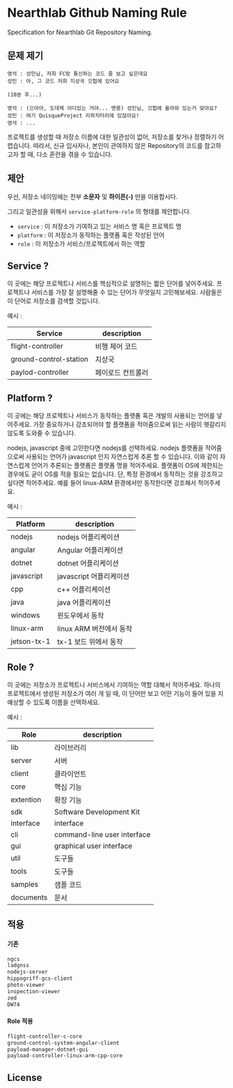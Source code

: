 # Nearthlab Github Naming Rule

Specification for Nearthlab Git Repository Naming.

## 문제 제기


```
영석 : 성민님, 저희 FC랑 통신하는 코드 좀 보고 싶은데요
성민 : 아, 그 코드 저희 지상국 깃헙에 있어요

(10분 후...)

영석 : (으아아, 도대체 어디있는 거야... 멘붕) 성민님, 깃헙에 올라와 있는거 맞아요?
성민 : 여기 QuisqueProject 리파지터리에 있잖아요!
영석 : ...
```

프로젝트를 생성할 때 저장소 이름에 대한 일관성이 없어, 저장소를 찾거나 정렬하기 어렵습니다. 따라서, 신규 입사자나, 본인이 관여하지 않은 Repository의 코드를 참고하고자 할 때, 다소 혼란을 겪을 수 있습니다.

## 제안

우선, 저장소 네이밍에는 전부 **소문자** 및 **하이픈(-)** 만을 이용합시다.

그리고 일관성을 위해서 `service-platform-role` 의 형태를 제안합니다.

- `service` : 이 저장소가 기여하고 있는 서비스 명 혹은 프로젝트 명
- `platform` : 이 저장소가 동작하는 플랫폼 혹은 작성된 언어
- `role` : 이 저장소가 서비스/프로젝트에서 하는 역할

## Service ?

이 곳에는 해당 프로젝트나 서비스를 핵심적으로 설명하는 짧은 단어를 넣어주세요. 프로젝트나 서비스를 가장 잘 설명해줄 수 있는 단어가 무엇일지 고민해보세요. 사람들은 이 단어로 저장소를 검색할 것입니다.

예시 :

| Service | description   |
| --- | --- |
| flight-controller | 비행 제어 코드 |
| ground-control-station | 지상국 |
| paylod-controller | 페이로드 컨트롤러 |

## Platform ?

이 곳에는 해당 프로젝트나 서비스가 동작하는 플랫폼 혹은 개발의 사용되는 언어를 넣어주세요. 가장 중요하거나 강조되어야 할 플랫폼을 적어줌으로써 읽는 사람이 헷갈리지 않도록 도와줄 수 있습니다.

nodejs, javascript 중에 고민한다면 nodejs를 선택하세요. nodejs 플랫폼을 적어줌으로써 사용되는 언어가 javascript 인지 자연스럽게 추론 할 수 있습니다. 이와 같이 자연스럽게 언어가 추론되는 플랫폼은 플랫폼 명을 적어주세요. 플랫폼이 OS에 제한되는 경우에도 굳이 OS를 적을 필요는 없습니다. 단, 특정 환경에서 동작하는 것을 강조하고 싶다면 적어주세요. 예를 들어 linux-ARM 환경에서만 동작한다면 강조해서 적어주세요. 

예시 :

| Platform | description   |
| --- | --- |
| nodejs | nodejs 어플리케이션 |
| angular | Angular 어플리케이션 |
| dotnet | dotnet 어플리케이션 |
| javascript | javascript 어플리케이션 |
| cpp | c++ 어플리케이션 |
| java | java 어플리케이션 |
| windows | 윈도우에서 동작 |
| linux-arm | linux ARM 버전에서 동작 |
| jetson-tx-1 | tx-1 보드 위에서 동작 |

## Role ?

이 곳에는 저장소가 프로젝트나 서비스에서 기여하는 역할 대해서 적어주세요. 하나의 프로젝트에서 생성된 저장소가 여러 개 일 때, 이 단어만 보고 어떤 기능이 들어 있을 지 예상할 수 있도록 이름을 선택하세요.

예시 :

| Role | description   |
| --- | --- |
| lib | 라이브러리 |
| server | 서버 |
| client | 클라이언트 |
| core | 핵심 기능 |
| extention | 확장 기능 |
| sdk | Software Development Kit |
| interface | interface |
| cli | command-line user interface |
| gui | graphical user interface |
| util | 도구들 |
| tools | 도구들 |
| samples | 샘플 코드 |
| documents | 문서 |

## 적용

#### 기존

```bash
ngcs
ladgnss
nodejs-server
hippogriff-gcs-client
photo-viewer
inspection-viewer
zed
DW74
```

#### Role 적용

```bash
flight-controller-c-core
ground-control-system-angular-client
payload-manager-dotnet-gui
payload-controller-linux-arm-cpp-core
```

## License
